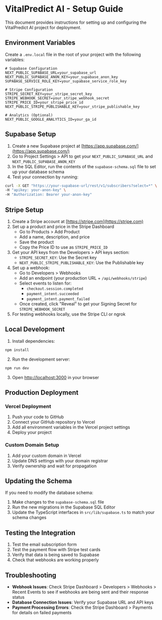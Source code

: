 # VitalPredict AI - Setup Guide

This document provides instructions for setting up and configuring the VitalPredict AI project for deployment.

## Environment Variables

Create a `.env.local` file in the root of your project with the following variables:

```
# Supabase Configuration
NEXT_PUBLIC_SUPABASE_URL=your_supabase_url
NEXT_PUBLIC_SUPABASE_ANON_KEY=your_supabase_anon_key
SUPABASE_SERVICE_ROLE_KEY=your_supabase_service_role_key

# Stripe Configuration
STRIPE_SECRET_KEY=your_stripe_secret_key
STRIPE_WEBHOOK_SECRET=your_stripe_webhook_secret
STRIPE_PRICE_ID=your_stripe_price_id
NEXT_PUBLIC_STRIPE_PUBLISHABLE_KEY=your_stripe_publishable_key

# Analytics (Optional)
NEXT_PUBLIC_GOOGLE_ANALYTICS_ID=your_ga_id
```

## Supabase Setup

1. Create a new Supabase project at [https://app.supabase.com/](https://app.supabase.com/)
2. Go to Project Settings > API to get your `NEXT_PUBLIC_SUPABASE_URL` and `NEXT_PUBLIC_SUPABASE_ANON_KEY`
3. In the SQL Editor, run the contents of the `supabase-schema.sql` file to set up your database schema
4. Test your connection by running:

```bash
curl -X GET "https://your-supabase-url/rest/v1/subscribers?select=*" \
-H "apikey: your-anon-key" \
-H "Authorization: Bearer your-anon-key"
```

## Stripe Setup

1. Create a Stripe account at [https://stripe.com](https://stripe.com)
2. Set up a product and price in the Stripe Dashboard
   - Go to Products > Add Product
   - Add a name, description, and price
   - Save the product
   - Copy the Price ID to use as `STRIPE_PRICE_ID`
3. Get your API keys from the Developers > API keys section:
   - `STRIPE_SECRET_KEY`: Use the Secret key
   - `NEXT_PUBLIC_STRIPE_PUBLISHABLE_KEY`: Use the Publishable key
4. Set up a webhook:
   - Go to Developers > Webhooks
   - Add an endpoint (your production URL + `/api/webhooks/stripe`)
   - Select events to listen for:
     - `checkout.session.completed`
     - `payment_intent.succeeded`
     - `payment_intent.payment_failed`
   - Once created, click "Reveal" to get your Signing Secret for `STRIPE_WEBHOOK_SECRET`
5. For testing webhooks locally, use the Stripe CLI or ngrok

## Local Development

1. Install dependencies:
```bash
npm install
```

2. Run the development server:
```bash
npm run dev
```

3. Open [http://localhost:3000](http://localhost:3000) in your browser

## Production Deployment

### Vercel Deployment

1. Push your code to GitHub
2. Connect your GitHub repository to Vercel
3. Add all environment variables in the Vercel project settings
4. Deploy your project

### Custom Domain Setup

1. Add your custom domain in Vercel
2. Update DNS settings with your domain registrar
3. Verify ownership and wait for propagation

## Updating the Schema

If you need to modify the database schema:

1. Make changes to the `supabase-schema.sql` file
2. Run the new migrations in the Supabase SQL Editor
3. Update the TypeScript interfaces in `src/lib/supabase.ts` to match your schema changes

## Testing the Integration

1. Test the email subscription form
2. Test the payment flow with Stripe test cards
3. Verify that data is being saved to Supabase
4. Check that webhooks are working properly

## Troubleshooting

- **Webhook Issues**: Check Stripe Dashboard > Developers > Webhooks > Recent Events to see if webhooks are being sent and their response status
- **Database Connection Issues**: Verify your Supabase URL and API keys
- **Payment Processing Errors**: Check the Stripe Dashboard > Payments for details on failed payments
